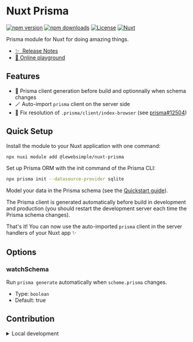 # Nuxt Prisma

[![npm version][npm-version-src]][npm-version-href]
[![npm downloads][npm-downloads-src]][npm-downloads-href]
[![License][license-src]][license-href]
[![Nuxt][nuxt-src]][nuxt-href]

Prisma module for Nuxt for doing amazing things.

- [✨ &nbsp;Release Notes](/CHANGELOG.md)
- [🏀 Online playground](https://stackblitz.com/github/your-org/@lewebsimple/nuxt-prisma?file=playground%2Fapp.vue)

## Features

- 🚀 Prisma client generation before build and optionnally when schema changes
- 🪄 Auto-import `prisma` client on the server side
- 🐛 Fix resolution of `.prisma/client/index-browser` (see [prisma#12504](https://github.com/prisma/prisma/issues/12504))

## Quick Setup

Install the module to your Nuxt application with one command:

```bash
npx nuxi module add @lewebsimple/nuxt-prisma
```

Set up Prisma ORM with the init command of the Prisma CLI:

```bash
npx prisma init --datasource-provider sqlite
```

Model your data in the Prisma schema (see the [Quickstart guide](https://www.prisma.io/docs/getting-started/quickstart#2-model-your-data-in-the-prisma-schema)).

The Prisma client is generated automatically before build in development and production (you should restart the development server each time the Prisma schema changes).

That's it! You can now use the auto-imported `prisma` client in the server handlers of your Nuxt app ✨

## Options

### watchSchema

Run `prisma generate` automatically when `scheme.prisma` changes.

- Type: `boolean`
- Default: true

## Contribution

<details>
  <summary>Local development</summary>
  
  ```bash
  # Install dependencies
  npm install
  
  # Generate type stubs
  npm run dev:prepare
  
  # Develop with the playground
  npm run dev
  
  # Build the playground
  npm run dev:build
  
  # Run ESLint
  npm run lint
  
  
  # Release new version
  npm run release
  ```

</details>


<!-- Badges -->
[npm-version-src]: https://img.shields.io/npm/v/@lewebsimple/nuxt-prisma/latest.svg?style=flat&colorA=020420&colorB=00DC82
[npm-version-href]: https://npmjs.com/package/@lewebsimple/nuxt-prisma

[npm-downloads-src]: https://img.shields.io/npm/dm/@lewebsimple/nuxt-prisma.svg?style=flat&colorA=020420&colorB=00DC82
[npm-downloads-href]: https://npmjs.com/package/@lewebsimple/nuxt-prisma

[license-src]: https://img.shields.io/npm/l/@lewebsimple/nuxt-prisma.svg?style=flat&colorA=020420&colorB=00DC82
[license-href]: https://npmjs.com/package/@lewebsimple/nuxt-prisma

[nuxt-src]: https://img.shields.io/badge/Nuxt-020420?logo=nuxt.js
[nuxt-href]: https://nuxt.com
